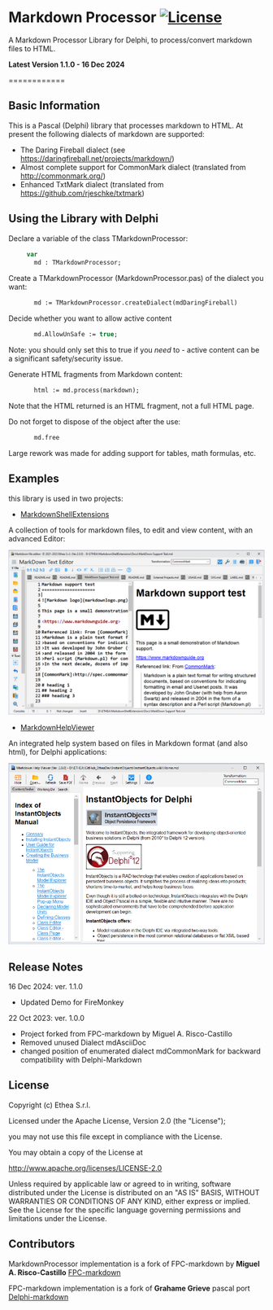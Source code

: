 ﻿# Markdown Processor [![License](https://img.shields.io/badge/License-Apache%202.0-yellowgreen.svg)](https://opensource.org/licenses/Apache-2.0)

A Markdown Processor Library for Delphi, to process/convert markdown files to HTML.

**Latest Version 1.1.0 - 16 Dec 2024**

============

Basic Information
-----------------

This is a Pascal (Delphi) library that processes markdown to HTML.
At present the following dialects of markdown are supported:

* The Daring Fireball dialect
 (see <https://daringfireball.net/projects/markdown/>)
* Almost complete support for CommonMark dialect
 (translated from <http://commonmark.org/>)
* Enhanced TxtMark dialect
 (translated from <https://github.com/rjeschke/txtmark>)



Using the Library with Delphi
-----------------------------

Declare a variable of the class TMarkdownProcessor:

```Pascal
     var
       md : TMarkdownProcessor;
```

Create a TMarkdownProcessor (MarkdownProcessor.pas) of the dialect you want:

```Pascal
       md := TMarkdownProcessor.createDialect(mdDaringFireball)
```
  
Decide whether you want to allow active content

```Pascal
       md.AllowUnSafe := true;
```
  
Note: you should only set this to true if you *need* to - active content can be a significant safety/security issue.  
 
Generate HTML fragments from Markdown content:

```Pascal
       html := md.process(markdown); 
```
  
Note that the HTML returned is an HTML fragment, not a full HTML page.  
  
Do not forget to dispose of the object after the use:

```Pascal
       md.free
```

Large rework was made for adding support for tables, math formulas, etc.

Examples
--------

this library is used in two projects:

- [MarkdownShellExtensions](https://github.com/EtheaDev/MarkdownShellExtensions)

A collection of tools for markdown files, to edit and view content, with an advanced Editor:

![Markdown Text Editor](./images/MDTextEditorLight.png)

- [MarkdownHelpViewer](https://github.com/EtheaDev/MarkdownHelpViewer)

An integrated help system based on files in Markdown format (and also html), for Delphi applications:

![Markdown HelpViewer](./images/ContentPage.png)

## Release Notes ##

16 Dec 2024: ver. 1.1.0
- Updated Demo for FireMonkey

22 Oct 2023: ver. 1.0.0
- Project forked from FPC-markdown by Miguel A. Risco-Castillo
- Removed unused Dialect mdAsciiDoc
- changed position of enumerated dialect mdCommonMark for backward compatibility with Delphi-Markdown

## License

Copyright (c) Ethea S.r.l.

Licensed under the Apache License, Version 2.0 (the "License");

you may not use this file except in compliance with the License.

You may obtain a copy of the License at

<http://www.apache.org/licenses/LICENSE-2.0>

Unless required by applicable law or agreed to in writing, software distributed under the License is distributed on an "AS IS" BASIS, WITHOUT WARRANTIES OR CONDITIONS OF ANY KIND, either express or implied. See the License for the specific language governing permissions and limitations under the License.

## Contributors

MarkdownProcessor implementation is a fork of FPC-markdown by **Miguel A. Risco-Castillo**
[FPC-markdown](https://github.com/mriscoc/fpc-markdown)

FPC-markdown implementation is a fork of **Grahame Grieve** pascal port
[Delphi-markdown](https://github.com/grahamegrieve/delphi-markdown)


